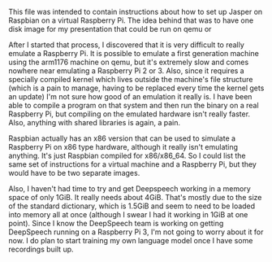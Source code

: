 This file was intended to contain instructions about how to set up Jasper on Raspbian on a virtual Raspberry Pi. The idea behind that was to have one disk image for my presentation that could be run on qemu or 

After I started that process, I discovered that it is very difficult to really emulate a Raspberry Pi. It is possible to emulate a first generation machine using the arm1176 machine on qemu, but it's extremely slow and comes nowhere near emulating a Raspberry Pi 2 or 3. Also, since it requires a specially compiled kernel which lives outside the machine's file structure (which is a pain to manage, having to be replaced every time the kernel gets an update) I'm not sure how good of an emulation it really is. I have been able to compile a program on that system and then run the binary on a real Raspberry Pi, but compiling on the emulated hardware isn't really faster. Also, anything with shared libraries is again, a pain.

Raspbian actually has an x86 version that can be used to simulate a Raspberry Pi on x86 type hardware, although it really isn't emulating anything. It's just Raspbian compiled for x86/x86_64. So I could list the same set of instructions for a virtual machine and a Raspberry Pi, but they would have to be two separate images.

Also, I haven't had time to try and get Deepspeech working in a memory space of only 1GiB. It really needs about 4GiB. That's mostly due to the size of the standard dictionary, which is 1.5GiB and seem to need to be loaded into memory all at once (although I swear I had it working in 1GiB at one point). Since I know the DeepSpeech team is working on getting DeepSpeech running on a Raspberry Pi 3, I'm not going to worry about it for now. I do plan to start training my own language model once I have some recordings built up.
